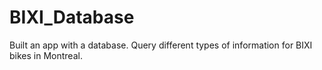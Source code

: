# BIXI_Database

Built an app with a database.
Query different types of information for BIXI bikes in Montreal.
